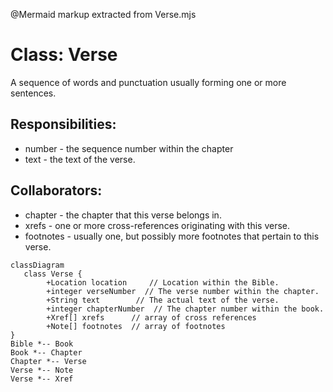 @Mermaid markup extracted from Verse.mjs
 # Class: Verse

 A sequence of words and punctuation usually forming one or more sentences.

 ## Responsibilities:
 * number - the sequence number within the chapter
 * text - the text of the verse.

 ## Collaborators:
 * chapter - the chapter that this verse belongs in.
 * xrefs - one or more cross-references originating with this verse.
 * footnotes - usually one, but possibly more footnotes that pertain to this verse.
 ```mermaid
 classDiagram
    class Verse {
         +Location location     // Location within the Bible.
         +integer verseNumber  // The verse number within the chapter.
         +String text        // The actual text of the verse.
         +integer chapterNumber  // The chapter number within the book.
         +Xref[] xrefs      // array of cross references
         +Note[] footnotes  // array of footnotes
 }
 Bible *-- Book
 Book *-- Chapter
 Chapter *-- Verse
 Verse *-- Note
 Verse *-- Xref 
 ```
